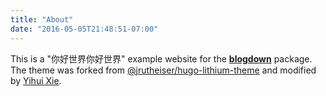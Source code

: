 ```yaml
---
title: "About"
date: "2016-05-05T21:48:51-07:00"
---
```


This is a "你好世界你好世界" example website for the [**blogdown**](https://github.com/rstudio/blogdown) package. The theme was forked from [@jrutheiser/hugo-lithium-theme](https://github.com/jrutheiser/hugo-lithium-theme) and modified by [Yihui Xie](https://github.com/yihui/hugo-lithium).

